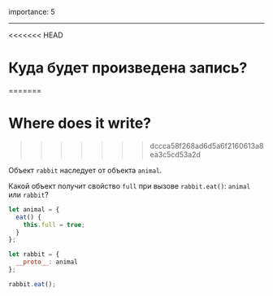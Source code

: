 importance: 5

---

<<<<<<< HEAD
# Куда будет произведена запись?
=======
# Where does it write?
>>>>>>> dccca58f268ad6d5a6f2160613a8ea3c5cd53a2d

Объект `rabbit` наследует от объекта `animal`.

Какой объект получит свойство `full` при вызове `rabbit.eat()`: `animal` или `rabbit`? 

```js
let animal = {
  eat() {
    this.full = true;
  }
};

let rabbit = {
  __proto__: animal
};

rabbit.eat();
```
